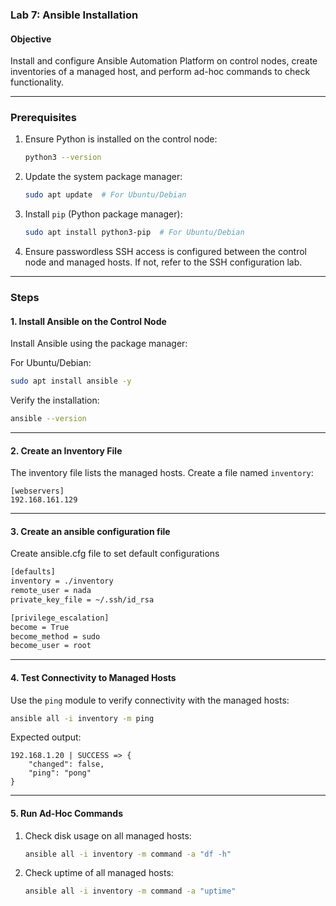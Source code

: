 ### Lab 7: Ansible Installation

#### Objective
Install and configure Ansible Automation Platform on control nodes, create inventories of a managed host, and perform ad-hoc commands to check functionality.

---

### Prerequisites

1. Ensure Python is installed on the control node:
   ```bash
   python3 --version
   ```

2. Update the system package manager:
   ```bash
   sudo apt update  # For Ubuntu/Debian
   ```

3. Install `pip` (Python package manager):
   ```bash
   sudo apt install python3-pip  # For Ubuntu/Debian
   ```

4. Ensure passwordless SSH access is configured between the control node and managed hosts. If not, refer to the SSH configuration lab.

---

### Steps

#### 1. Install Ansible on the Control Node
Install Ansible using the package manager:

For Ubuntu/Debian:
```bash
sudo apt install ansible -y
```

Verify the installation:
```bash
ansible --version
```

---

#### 2. Create an Inventory File
The inventory file lists the managed hosts. Create a file named `inventory`:

```plaintext
[webservers]
192.168.161.129
```

---

#### 3. Create an ansible configuration file
Create ansible.cfg file to set default configurations

```bash
[defaults]
inventory = ./inventory
remote_user = nada
private_key_file = ~/.ssh/id_rsa

[privilege_escalation]
become = True
become_method = sudo
become_user = root
```
---

#### 4. Test Connectivity to Managed Hosts
Use the `ping` module to verify connectivity with the managed hosts:
```bash
ansible all -i inventory -m ping
```

Expected output:
```plaintext
192.168.1.20 | SUCCESS => {
    "changed": false,
    "ping": "pong"
}
```

---

#### 5. Run Ad-Hoc Commands
1. Check disk usage on all managed hosts:
   ```bash
   ansible all -i inventory -m command -a "df -h"
   ```


2. Check uptime of all managed hosts:
   ```bash
   ansible all -i inventory -m command -a "uptime"
   ```
